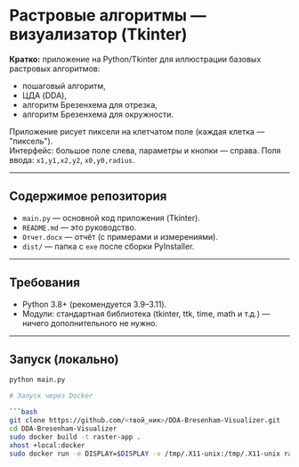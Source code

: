 # Растровые алгоритмы — визуализатор (Tkinter)

**Кратко:** приложение на Python/Tkinter для иллюстрации базовых растровых алгоритмов:
- пошаговый алгоритм,
- ЦДА (DDA),
- алгоритм Брезенхема для отрезка,
- алгоритм Брезенхема для окружности.

Приложение рисует пиксели на клетчатом поле (каждая клетка — "пиксель").  
Интерфейс: большое поле слева, параметры и кнопки — справа. Поля ввода: `x1,y1,x2,y2`, `x0,y0,radius`.

---

## Содержимое репозитория
- `main.py` — основной код приложения (Tkinter).
- `README.md` — это руководство.
- `Отчет.docx` — отчёт (с примерами и измерениями).
- `dist/` — папка с `exe` после сборки PyInstaller.

---

## Требования
- Python 3.8+ (рекомендуется 3.9–3.11).
- Модули: стандартная библиотека (tkinter, ttk, time, math и т.д.) — ничего дополнительного не нужно.

---

## Запуск (локально)
```bash
python main.py

# Запуск через Docker

```bash
git clone https://github.com/<твой_ник>/DDA-Bresenham-Visualizer.git
cd DDA-Bresenham-Visualizer
sudo docker build -t raster-app .
xhost +local:docker
sudo docker run -e DISPLAY=$DISPLAY -v /tmp/.X11-unix:/tmp/.X11-unix raster-app
